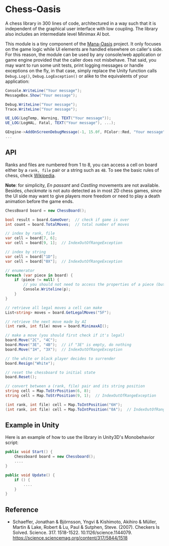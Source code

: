 # Chess-Oasis

A chess library in 300 lines of code, architectured in a way such that it is independent of the graphical user interface with low coupling. The library also includes an intermediate level Minimax AI bot.

This module is a tiny component of the [Mana-Oasis](https://github.com/neo-mashiro/Mana-Oasis) project. It only focuses on the game logic while UI elements are handled elsewhere on caller's side. For this reason, the module can be used by any console/web application or game engine provided that the caller does not misbehave. That said, you may want to run some unit tests, print logging messages or handle exceptions on the fly, in that case, simply replace the Unity function calls `Debug.Log()`, `Debug.LogException()` or alike to the equivalents of your application:

```c#
Console.WriteLine("Your message");
MessageBox.Show("Your message");

Debug.WriteLine("Your message");
Trace.WriteLine("Your message");

UE_LOG(LogTemp, Warning, TEXT("Your message"));
UE_LOG(LogHAL, Fatal, TEXT("Your message"), ...);

GEngine->AddOnScreenDebugMessage(-1, 15.0f, FColor::Red, "Your message");
...
```

## API

Ranks and files are numbered from 1 to 8, you can access a cell on board either by a `rank, file` pair or a string such as `4B`. To see the basic rules of chess, check [Wikipedia](https://en.wikipedia.org/wiki/Rules_of_chess).

**Note**: for simplicity, _En passant_ and _Castling_ movements are not available. Besides, _checkmate_ is not auto detected as in most 2D chess games, since the UI side may want to give players more freedom or need to play a death animation before the game ends.

```c#
ChessBoard board = new ChessBoard();

bool result = board.GameOver;  // check if game is over
int count = board.TotalMoves;  // total number of moves

// index by rank, file
var cell = board[7, 6];
var cell = board[9, 1];  // IndexOutOfRangeException

// index by string
var cell = board["1D"];
var cell = board["0X"];  // IndexOutOfRangeException

// enumerator
foreach (var piece in board) {
    if (piece != null) {
        // you should not need to access the properties of a piece (but you can)
        Console.Writeline(p);
    }
}

// retrieve all legal moves a cell can make
List<string> moves = board.GetLegalMoves("5F");

// retrieve the next move made by AI
(int rank, int file) move = board.MinimaxAI();

// make a move (you should first check if it's legal)
board.Move("2C", "4C");
board.Move("3E", "4B");  // if "3E" is empty, do nothing
board.Move("1H", "3X");  // IndexOutOfRangeException

// the white or black player decides to surrender
board.Resign("White");

// reset the chessboard to initial state
board.Reset();

// convert between a (rank, file) pair and its string position
string cell = Map.ToStrPosition(6, 8);
string cell = Map.ToStrPosition(9, 1);  // IndexOutOfRangeException

(int rank, int file) cell = Map.ToIntPosition("6H");
(int rank, int file) cell = Map.ToIntPosition("0A");  // IndexOutOfRangeException
```

## Example in Unity

Here is an example of how to use the library in Unity3D's Monobehavior script:

```c#
public void Start() {
    Chessboard board = new Chessboard();
    ....
}

public void Update() {
    if () {
        ....
    }
}
```

## Reference

- Schaeffer, Jonathan & Björnsson, Yngvi & Kishimoto, Akihiro & Müller, Martin & Lake, Robert & Lu, Paul & Sutphen, Steve. (2007). Checkers Is Solved. Science. 317. 1518-1522. 10.1126/science.1144079. https://science.sciencemag.org/content/317/5844/1518
